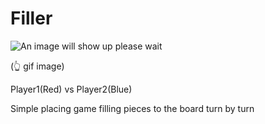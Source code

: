 # Filler

![An image will show up please wait](./filler.gif)

(👆 gif image)

Player1(Red) vs Player2(Blue)

Simple placing game filling pieces to the board turn by turn<br>
